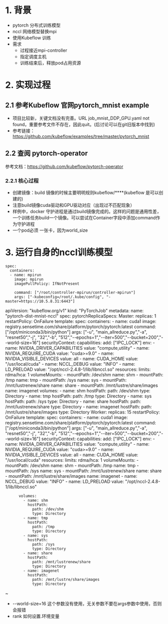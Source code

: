 # 1. 背景
* pytorch 分布式训练模型
* nccl 网络模型替换mpi
* 使用Kubeflow 训练
* 需求
    * 过程接近mpi-controller
    * 指定调度主机
    * 训练结束后，释放pod占用资源

# 2. 实现过程
## 2.1 参考Kubeflow 官网pytorch_mnist example
* 项目比较新，关键文档没有完善。URL job_mnist_DDP_GPU.yaml not found，重要参考文件不存在，因此quit。(后讨论可以在git旧版本中找到)
* 参考链接：https://github.com/kubeflow/examples/tree/master/pytorch_mnist

## 2.2 查阅 pytorch-operator
参考文档：https://github.com/kubeflow/pytorch-operator

### 2.2.1 核心过程
* 创建镜像：build 镜像的时候主要明明规则kubeflow/****(kubeflow 是可以创建的)
* 注意build镜像cuda驱动和GPU驱动对应（出现过不匹配现象）
* 样例中，docker 守护进程是通过build镜像完成的。这样的问题是通用性差，一个训练任务build一个镜像。可以尝试在Container字段中添加command作为守护进程
* 一个pod必须 一张卡，因为world_size


# 3. 运行自身的nccl训练模型
```
spec:
  containers:
  - name: mpirun
    image: mpirun
    imagePullPolicy: IfNotPresent

    command: ["/root/controller-mpirun/controller-mpirun"]
    args: ["-kubeconfig=/root/.kube/config", "-master=https://10.5.8.31:6443"]
```

apiVersion: "kubeflow.org/v1"
kind: "PyTorchJob"
metadata:
  name: "pytorch-dist-mnist-nccl"
spec:
  pytorchReplicaSpecs:
    Master:
      replicas: 1
      restartPolicy: OnFailure
      template:
        spec:
          containers:
            - name: cuda1
              image: registry.sensetime.com/share/platform/pytorch/pytorch:latest
              command: ["/opt/miniconda3/bin/python"]
              args: ["-u", "main_allreduce.py","-a", "resnet50","-j", "32","-b", "512","--epochs=1","--iter=500","--bucket=200","--world-size=16"]
              securityContext:
                capabilities:
                  add: ["IPC_LOCK"]
              env:
                - name: NVIDIA_DRIVER_CAPABILITIES
                  value: "compute,utility"
                - name: NVIDIA_REQUIRE_CUDA
                  value: "cuda>=9.0"
                - name: NVIDIA_VISIBLE_DEVICES
                  value: all
                - name: CUDA_HOME
                  value: "/usr/local/cuda"
                - name: NCCL_DEBUG
                  value: "INFO"
                - name: LD_PRELOAD
                  value: "/opt/nccl-2.4.8-1/lib/libnccl.so"
              resources: 
                limits:
                  rdma/hca: 1
              volumeMounts:
                - mountPath: /dev/shm
                  name: shm
                - mountPath: /tmp
                  name: tmp
                - mountPath: /sys
                  name: sys
                - mountPath: /mnt/lustrenew/share
                  name: share
                - mountPath: /mnt/lustre/share/images
                  name: imagenet
          volumes:
            - name: shm
              hostPath:
                path: /dev/shm
                type: Directory
            - name: tmp
              hostPath:
                path: /tmp
                type: Directory
            - name: sys
              hostPath:
                path: /sys
                type: Directory
            - name: share
              hostPath:
                path: /mnt/lustrenew/share
                type: Directory
            - name: imagenet
              hostPath:
                path: /mnt/lustre/share/images
                type: Directory
    Worker:
      replicas: 15
      restartPolicy: OnFailure
      template:
        spec:
          containers:
            - name: cuda1
              image: registry.sensetime.com/share/platform/pytorch/pytorch:latest
              command: ["/opt/miniconda3/bin/python"]
              args: ["-u", "main_allreduce.py","-a", "resnet50","-j", "32","-b", "512","--epochs=1","--iter=500","--bucket=200","--world-size=16"]
              securityContext:
                capabilities:
                  add: ["IPC_LOCK"]
              env:
                - name: NVIDIA_DRIVER_CAPABILITIES
                  value: "compute,utility"
                - name: NVIDIA_REQUIRE_CUDA
                  value: "cuda>=9.0"
                - name: NVIDIA_VISIBLE_DEVICES
                  value: all
                - name: CUDA_HOME
                  value: "/usr/local/cuda"
              resources: 
                limits:
                  rdma/hca: 1
              volumeMounts:
                - mountPath: /dev/shm
                  name: shm
                - mountPath: /tmp
                  name: tmp
                - mountPath: /sys
                  name: sys
                - mountPath: /mnt/lustrenew/share
                  name: share
                - mountPath: /mnt/lustre/share/images
                  name: imagenet
                - name: NCCL_DEBUG
                  value: "INFO"
                - name: LD_PRELOAD
                  value: "/opt/nccl-2.4.8-1/lib/libnccl.so"
                
          volumes:
            - name: shm
              hostPath:
                path: /dev/shm
                type: Directory
            - name: tmp
              hostPath:
                path: /tmp
                type: Directory
            - name: sys
              hostPath:
                path: /sys
                type: Directory
            - name: share
              hostPath:
                path: /mnt/lustrenew/share
                type: Directory
            - name: imagenet
              hostPath:
                path: /mnt/lustre/share/images
                type: Directory
~                

*  --world-size=16 这个参数没有使用，无关参数不要在args参数中使用，否则会报错
* rank 如何设置.环境变量
